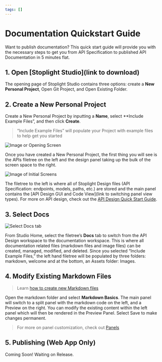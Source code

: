 ```yaml
---
tags: []
---
```


# Documentation Quickstart Guide 

Want to publish documentation? This quick start guide will provide you with the necessary steps to get you from API Specification to published API Documentation in 5 minutes flat. 

## 1. Open [Stoplight Studio](link to download)
The opening page of Stoplight Studio contains three options: create a **New Personal Project**, Open Git Project, and Open Existing Folder. 

## 2. Create a **New Personal Project** 
Create a New Personal Project by inputting a **Name**, select **Include Example Files”, and then click **Create**. 

> “Include Example Files” will populate your Project with example files to help get you started 

![Image or Opening Screen]()

Once you have created a New Personal Project, the first thing you will see is the APIs filetree on the left and the design panel taking up the bulk of the screen space to the right. 

![Image of Initial Screens]()

The filetree to the left is where all of Stoplight Design files (API Specification: endpoints, models, paths, etc.) are stored and the main panel contains the [API Design GUI and Code View](link to switching panel view types). For more on API design, check out the [API Design Quick Start Guide](). 

## 3. Select Docs 

![Select Docs tab]()

From Studio Home, select the filetree’s **Docs** tab to switch from the API Design workspace to the documentation workspace. This is where all documentation related files (markdown files and image files) can be created, managed, modified, and deleted. Since you selected “Include Example Files,” the left hand filetree will be populated by three folders: markdown, welcome and at the bottom, an Assets folder: Images. 

## 4. Modify Existing Markdown Files 
> Learn [how to create new Markdown files]() 

Open the markdown folder and select **Markdown Basics**. The main panel will switch to a split panel with the markdown code on the left, and a Preview on the right. You can modify the existing content within the left panel which will then be rendered in the Preview Panel. Select Save to make changes permanent. 

>For more on panel customization, check out [Panels]()

## 5. Publishing (Web App Only)

Coming Soon! Waiting on Release. 





